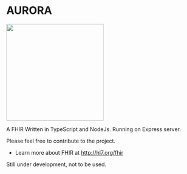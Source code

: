 # AURORA

<img src="https://cdn-icons-png.flaticon.com/512/6236/6236292.png" height="256" />

A FHIR Written in TypeScript and NodeJs. Running on Express server.

Please feel free to contribute to the project. 

* Learn more about FHIR at http://hl7.org/fhir

Still under development, not to be used. 

